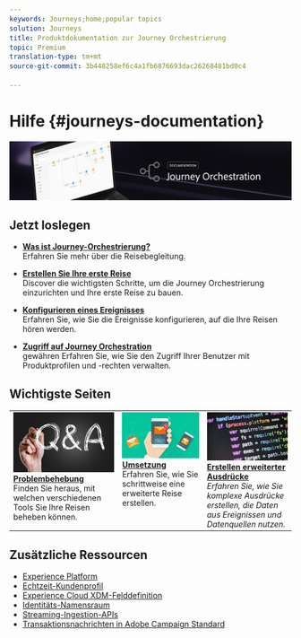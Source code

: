 ```yaml
---
keywords: Journeys;home;popular topics
solution: Journeys
title: Produktdokumentation zur Journey Orchestrierung
topic: Premium
translation-type: tm+mt
source-git-commit: 3b448258ef6c4a1fb6876693dac26268481bd0c4

---
```



# Hilfe {#journeys-documentation}

![](using/assets/bannerjourney.png)

## Jetzt loslegen

* **[Was ist Journey-Orchestrierung?](using/action/working-with-adobe-campaign.md)**<br/>Erfahren Sie mehr über die Reisebegleitung.

* **[Erstellen Sie Ihre erste Reise](using/about/get-started.md)**<br/>Discover die wichtigsten Schritte, um die Journey Orchestrierung einzurichten und Ihre erste Reise zu bauen.

* **[Konfigurieren eines Ereignisses](using/event/about-events.md#section_tbk_5qt_pgb)**<br/>Erfahren Sie, wie Sie die Ereignisse konfigurieren, auf die Ihre Reisen hören werden.

* **[Zugriff auf Journey Orchestration](using/about/access-management.md)**<br/>gewähren Erfahren Sie, wie Sie den Zugriff Ihrer Benutzer mit Produktprofilen und -rechten verwalten.

## Wichtigste Seiten

<table>
<tr>
    <td valign="top">
        <a href="using/about/troubleshooting.md">
       <img alt="Entwickler" src="using/assets/do-not-localize/FAQ.png" />
       </a>
    <div>
    <a href="using/about/troubleshooting.md"><strong>Problembehebung</strong></a>
    </div>
    <em></em>Finden Sie heraus, mit welchen verschiedenen Tools Sie Ihre Reisen beheben können.
    <br>
  </td>
  <td valign="top">
    <a href="using/usecase/building-the-journey.md">
      <img alt="build" src="using/assets/do-not-localize/design.png"/>
    </a>
    <div>
    <a href="using/usecase/building-the-journey.md"><strong>Umsetzung</strong></a>
    </div>
    <em></em>Erfahren Sie, wie Sie schrittweise eine erweiterte Reise erstellen.
    <br>
  </td>
  <td valign="top">
    <a href="using/expression/expressionadvanced.md">
      <img alt="Bedingungen" src="using/assets/do-not-localize/dev.png"/>
    </a>
    <div>
    <a href="using/expression/expressionadvanced.md"><strong>Erstellen erweiterter Ausdrücke</strong></a>
    </div>
    <em>Erfahren Sie, wie Sie komplexe Ausdrücke erstellen, die Daten aus Ereignissen und Datenquellen nutzen. </em>
    <br>
  </td>
</tr>
</table>

## Zusätzliche Ressourcen

* [Experience Platform](https://www.adobe.com/experience-platform/documentation-and-developer-resources.html)
* [Echtzeit-Kundenprofil](https://www.adobe.io/apis/cloudplatform/dataservices/profile-identity-segmentation/profile-identity-segmentation-services.html#!api-specification/markdown/narrative/technical_overview/unified_profile_architectural_overview/unified_profile_architectural_overview.md)
* [Experience Cloud XDM-Felddefinition](https://www.adobe.io/apis/cloudplatform/dataservices/xdm.html)
* [Identitäts-Namensraum](https://www.adobe.io/apis/cloudplatform/dataservices/profile-identity-segmentation/profile-identity-segmentation-services.html#!api-specification/markdown/narrative/technical_overview/identity_namespace_overview/identity_namespace_overview.md)
* [Streaming-Ingestion-APIs](https://www.adobe.io/apis/cloudplatform/dataservices/data-ingestion/data-ingestion-services.html#!api-specification/markdown/narrative/technical_overview/streaming_ingest/getting_started_with_platform_streaming_ingestion.md)
* [Transaktionsnachrichten in Adobe Campaign Standard](https://docs.adobe.com/content/help/en/campaign-standard/using/communication-channels/transactional-messaging/about-transactional-messaging.html)
